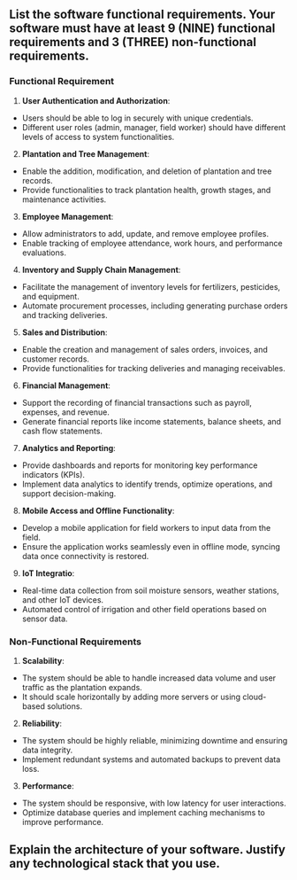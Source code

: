 ## List the software functional requirements. Your software must have at least 9 (NINE) functional requirements and 3 (THREE) non-functional requirements. 

### Functional Requirement
1.	**User Authentication and Authorization**:
*	Users should be able to log in securely with unique credentials.
*	Different user roles (admin, manager, field worker) should have different levels of access to system functionalities.

2.	**Plantation and Tree Management**:
*	Enable the addition, modification, and deletion of plantation and tree records.
*	Provide functionalities to track plantation health, growth stages, and maintenance activities.

3.	**Employee Management**:
*	Allow administrators to add, update, and remove employee profiles.
*	Enable tracking of employee attendance, work hours, and performance evaluations.

4.	**Inventory and Supply Chain Management**:
*	Facilitate the management of inventory levels for fertilizers, pesticides, and equipment.
*	Automate procurement processes, including generating purchase orders and tracking deliveries.

5.	**Sales and Distribution**:
*	Enable the creation and management of sales orders, invoices, and customer records.
*	Provide functionalities for tracking deliveries and managing receivables.

6.	**Financial Management**:
*	Support the recording of financial transactions such as payroll, expenses, and revenue.
*	Generate financial reports like income statements, balance sheets, and cash flow statements.

7.	**Analytics and Reporting**:
*	Provide dashboards and reports for monitoring key performance indicators (KPIs).
*	Implement data analytics to identify trends, optimize operations, and support decision-making.

8.	**Mobile Access and Offline Functionality**:
*	Develop a mobile application for field workers to input data from the field.
*	Ensure the application works seamlessly even in offline mode, syncing data once connectivity is restored.

9.	**IoT Integratio**:
*	Real-time data collection from soil moisture sensors, weather stations, and other IoT devices.
*	Automated control of irrigation and other field operations based on sensor data.

### Non-Functional Requirements
1.	**Scalability**:
*	The system should be able to handle increased data volume and user traffic as the plantation expands.
*	It should scale horizontally by adding more servers or using cloud-based solutions.

2.	**Reliability**:
*	The system should be highly reliable, minimizing downtime and ensuring data integrity.
*	Implement redundant systems and automated backups to prevent data loss.

3.	**Performance**:
*	The system should be responsive, with low latency for user interactions.
*	Optimize database queries and implement caching mechanisms to improve performance.

## Explain the architecture of your software. Justify any technological stack that you use.



